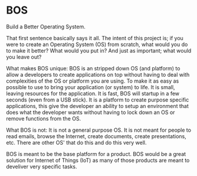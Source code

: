 # BOS
Build a Better Operating System.

That first sentence basically says it all. The intent of this project is; if you were to create an Operating System (OS) from scratch, what would you do to make it better? What would you put in? And just as important; what would you leave out?

What makes BOS unique:
BOS is an stripped down OS (and platform) to allow a developers to create applications on top without having to deal with complexities of the OS or platform you are using. To make it as easy as possible to use to bring your application (or system) to life. It is small, leaving resources for the application. It is fast, BOS will startup in a few seconds (even from a USB stick). It is a platform to create purpose specific applications, this give the developer an ability to setup an environment that does what the developer wants without having to lock down an OS or remove functions from the OS.

What BOS is not:
It is not a general purpose OS. It is not meant for people to read emails, browse the Internet, create documents, create presentations, etc. There are other OS' that do this and do this very well. 

BOS is meant to be the base platform for a product. BOS would be a great solution for Internet of Things (IoT) as many of those products are meant to develiver very specific tasks.
